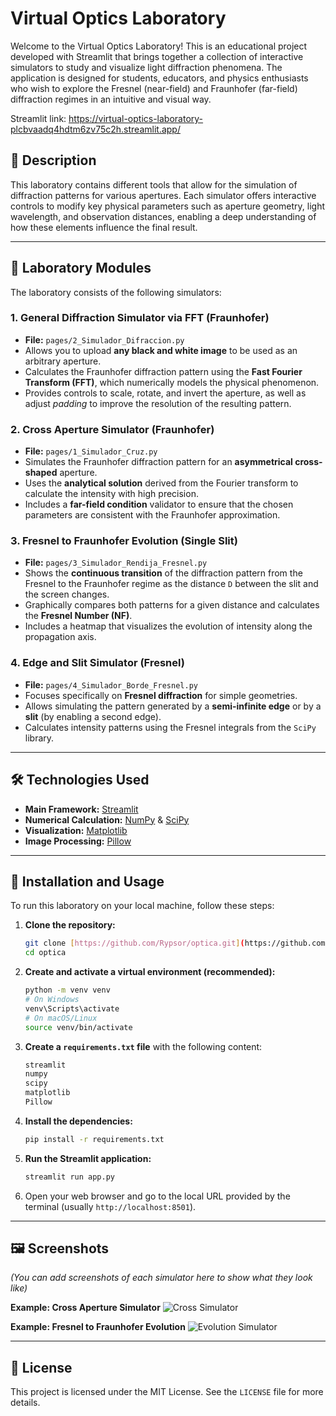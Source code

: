 # Virtual Optics Laboratory
Welcome to the Virtual Optics Laboratory! This is an educational project developed with Streamlit that brings together a collection of interactive simulators to study and visualize light diffraction phenomena. The application is designed for students, educators, and physics enthusiasts who wish to explore the Fresnel (near-field) and Fraunhofer (far-field) diffraction regimes in an intuitive and visual way.

Streamlit link: https://virtual-optics-laboratory-plcbvaadq4hdtm6zv75c2h.streamlit.app/
## 📜 Description

This laboratory contains different tools that allow for the simulation of diffraction patterns for various apertures. Each simulator offers interactive controls to modify key physical parameters such as aperture geometry, light wavelength, and observation distances, enabling a deep understanding of how these elements influence the final result.

---

## 🔬 Laboratory Modules

The laboratory consists of the following simulators:

### 1. General Diffraction Simulator via FFT (Fraunhofer)
   - **File:** `pages/2_Simulador_Difraccion.py`
   - Allows you to upload **any black and white image** to be used as an arbitrary aperture.
   - Calculates the Fraunhofer diffraction pattern using the **Fast Fourier Transform (FFT)**, which numerically models the physical phenomenon.
   - Provides controls to scale, rotate, and invert the aperture, as well as adjust *padding* to improve the resolution of the resulting pattern.

### 2. Cross Aperture Simulator (Fraunhofer)
   - **File:** `pages/1_Simulador_Cruz.py`
   - Simulates the Fraunhofer diffraction pattern for an **asymmetrical cross-shaped** aperture.
   - Uses the **analytical solution** derived from the Fourier transform to calculate the intensity with high precision.
   - Includes a **far-field condition** validator to ensure that the chosen parameters are consistent with the Fraunhofer approximation.

### 3. Fresnel to Fraunhofer Evolution (Single Slit)
   - **File:** `pages/3_Simulador_Rendija_Fresnel.py`
   - Shows the **continuous transition** of the diffraction pattern from the Fresnel to the Fraunhofer regime as the distance `D` between the slit and the screen changes.
   - Graphically compares both patterns for a given distance and calculates the **Fresnel Number (NF)**.
   - Includes a heatmap that visualizes the evolution of intensity along the propagation axis.

### 4. Edge and Slit Simulator (Fresnel)
   - **File:** `pages/4_Simulador_Borde_Fresnel.py`
   - Focuses specifically on **Fresnel diffraction** for simple geometries.
   - Allows simulating the pattern generated by a **semi-infinite edge** or by a **slit** (by enabling a second edge).
   - Calculates intensity patterns using the Fresnel integrals from the `SciPy` library.

---

## 🛠️ Technologies Used
- **Main Framework:** [Streamlit](https://streamlit.io/)
- **Numerical Calculation:** [NumPy](https://numpy.org/) & [SciPy](https://scipy.org/)
- **Visualization:** [Matplotlib](https://matplotlib.org/)
- **Image Processing:** [Pillow](https://python-pillow.org/)

---

## 🚀 Installation and Usage

To run this laboratory on your local machine, follow these steps:

1.  **Clone the repository:**
    ```bash
    git clone [https://github.com/Rypsor/optica.git](https://github.com/Rypsor/optica.git)
    cd optica
    ```

2.  **Create and activate a virtual environment (recommended):**
    ```bash
    python -m venv venv
    # On Windows
    venv\Scripts\activate
    # On macOS/Linux
    source venv/bin/activate
    ```

3.  **Create a `requirements.txt` file** with the following content:
    ```txt
    streamlit
    numpy
    scipy
    matplotlib
    Pillow
    ```

4.  **Install the dependencies:**
    ```bash
    pip install -r requirements.txt
    ```

5.  **Run the Streamlit application:**
    ```bash
    streamlit run app.py
    ```

6.  Open your web browser and go to the local URL provided by the terminal (usually `http://localhost:8501`).

---

## 🖼️ Screenshots

*(You can add screenshots of each simulator here to show what they look like)*

**Example: Cross Aperture Simulator**
![Cross Simulator](YOUR_IMAGE_URL_HERE)

**Example: Fresnel to Fraunhofer Evolution**
![Evolution Simulator](YOUR_IMAGE_URL_HERE)

---

## 📄 License

This project is licensed under the MIT License. See the `LICENSE` file for more details.
